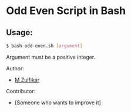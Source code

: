 # Odd Even Script in Bash

## Usage:

```bash
$ bash odd-even.sh [argument]
```

Argument must be a positive integer.

Author:

- [M Zulfikar](https://github.com/mohzulfikar/)

Contributor:

- [Someone who wants to improve it]
